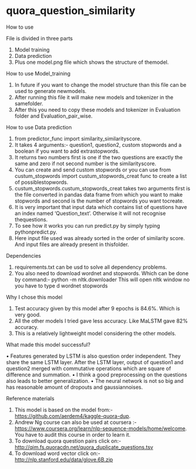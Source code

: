# quora_question_similarity

How to use

File is divided in three parts
1) Model training
2) Data prediction
3) Plus one model.png file which shows the structure of themodel.

How to use Model_training
1) In future if you want to change the model structure than this file can be used to generate newmodels.
2) After running this file it will make new models and tokenizer in the samefolder.
3) After this you need to copy these models and tokenizer in Evaluation folder and Evaluation_pair_wise.

How to use Data prediction

1) from predictor_func import similarity_similarityscore.
2) It takes 4 arguments:- question1, question2, custom stopwords and a boolean if you want to add extrastopwords.
3) It returns two numbers first is one if the two questions are exactly the same and zero if not second number is the similarityscore.
4) You can create and send custom stopwords or you can use from custum_stopwords import custum_stopwords_creat func to create a list of possiblestopwords.
5) custum_stopwords.custum_stopwords_creat takes two arguments first is the file converted in pandas data frame from which you want to make stopwords and second is the number of stopwords you want tocreate.
6) It is very important that input data which contains list of questions have an index named ‘Question_text’. Otherwise it will not recognise thequestions.
7) To see how it works you can run predict.py by simply typing pythonpredict.py.
8) Here input file used was already sorted in the order of similarity score. And input files are already present in thisfolder.

Dependencies
1) requirements.txt can be usd to solve all dependency problems.
2) You also need to download wordnet and stopwords. Which can be done by command:-
  python -m nltk.downloader
  This will open nltk window no you have to type d wordnet stopwords

Why I chose this model
1) Test accuracy given by this model after 9 epochs is 84.6%. Which is very good.
2) All the other models I tried gave less accuracy. Like MaLSTM gave 82% accuracy.
3) This is a relatively lightweight model considering the other models.


What made this model successful?

• Features generated by LSTM is also question order independent. They share the same LSTM layer. After the LSTM layer, output of question1 and question2 merged with commutative operations which are square of difference and summation.
• I think a good preprocessing on the questions also leads to better generalization.
• The neural network is not so big and has reasonable amount of dropouts and gaussiannoises.


Reference materials
1) This model is based on the model from:-https://github.com/aerdem4/kaggle-quora-dup.
2) Andrew Ng course can also be used at coursera :-https://www.coursera.org/learn/nlp-sequence-models/home/welcome. You have to audit this course in order to learn it.
3) To download quora question pairs click on:- http://qim.fs.quoracdn.net/quora_duplicate_questions.tsv
4) To download word vector click on:- http://nlp.stanford.edu/data/glove.6B.zip 

